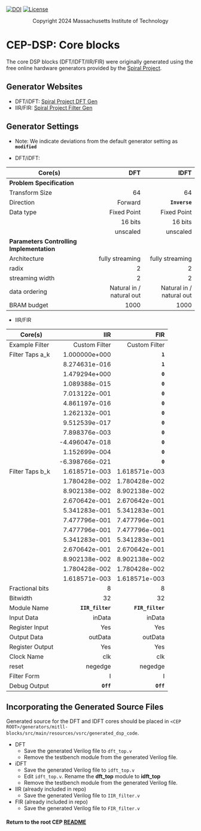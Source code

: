 [//]: # (Copyright 2024 Massachusetts Institute of Technology)
[//]: # (SPDX short identifier: BSD-3-Clause)

[![DOI](https://zenodo.org/badge/108179132.svg)](https://zenodo.org/badge/latestdoi/108179132)
[![License](https://img.shields.io/badge/License-BSD%202--Clause-orange.svg)](https://opensource.org/licenses/BSD-3-Clause)

<p align="center">
   Copyright 2024 Massachusetts Institute of Technology
</p>

# CEP-DSP: Core blocks

The core DSP blocks (DFT/IDFT/IIR/FIR) were originally generated using the free online hardware generators provided by the [Spiral Project](http://www.spiral.net/). 

## Generator Websites
* DFT/iDFT: [Spiral Project DFT Gen](http://www.spiral.net/hardware/dftgen.html)
* IIR/FIR: [Spiral Project Filter Gen](http://www.spiral.net/hardware/filter.html)

## Generator Settings
* Note: We indicate deviations from the default generator setting as **`modified`**

* DFT/iDFT:

Core(s)  |DFT |IDFT
---------|---:|----:
**Problem Specification**||
Transform Size|64|64
Direction|Forward|**`Inverse`**
Data type|Fixed Point|Fixed Point
||16 bits|16 bits
||unscaled|unscaled
**Parameters Controlling Implementation**||
Architecture|fully streaming|fully streaming
radix|2|2
streaming width|2|2
data ordering|Natural in / natural out|Natural in / natural out
BRAM budget|1000|1000

* IIR/FIR

Core(s)  |IIR |FIR
---------|---:|---:
Example Filter| Custom Filter| Custom Filter
Filter Taps a_k|1.000000e+000|**`1`**
||8.274631e-016|**`1`**
||1.479294e+000|**`0`**
||1.089388e-015|**`0`**
||7.013122e-001|**`0`**
||4.861197e-016|**`0`**
||1.262132e-001|**`0`**
||9.512539e-017|**`0`**
||7.898376e-003|**`0`**
||-4.496047e-018|**`0`**
||1.152699e-004|**`0`**
||-6.398766e-021|**`0`**
Filter Taps b_k|1.618571e-003|1.618571e-003
||1.780428e-002|1.780428e-002
||8.902138e-002|8.902138e-002
||2.670642e-001|2.670642e-001
||5.341283e-001|5.341283e-001
||7.477796e-001|7.477796e-001
||7.477796e-001|7.477796e-001
||5.341283e-001|5.341283e-001
||2.670642e-001|2.670642e-001
||8.902138e-002|8.902138e-002
||1.780428e-002|1.780428e-002
||1.618571e-003|1.618571e-003
Fractional bits|8|8
Bitwidth|32|32
Module Name|**`IIR_filter`**|**`FIR_filter`**
Input Data|inData|inData
Register Input|Yes|Yes
Output Data|outData|outData
Register Output|Yes|Yes
Clock Name|clk|clk
reset|negedge|negedge
Filter Form|I|I
Debug Output|**`Off`**|**`Off`**

## Incorporating the Generated Source Files

Generated source for the DFT and IDFT cores should be placed in `<CEP ROOT>/generators/mitll-blocks/src/main/resources/vsrc/generated_dsp_code`.

* DFT 
  * Save the generated Verilog file to `dft_top.v`
  * Remove the testbench module from the generated Verilog file.
* iDFT
  * Save the generated Verilog file to `idft_top.v`
  * Edit `idft_top.v`.  Rename the **dft_top** module to **idft_top**
  * Remove the testbench module from the generated Verilog file.
* IIR (already included in repo)
  * Save the generated Verilog file to `IIR_filter.v`
* FIR (already included in repo)
  * Save the generated Verilog file to `FIR_filter.v`

#### Return to the root CEP [README](../../../../../../../README.md)